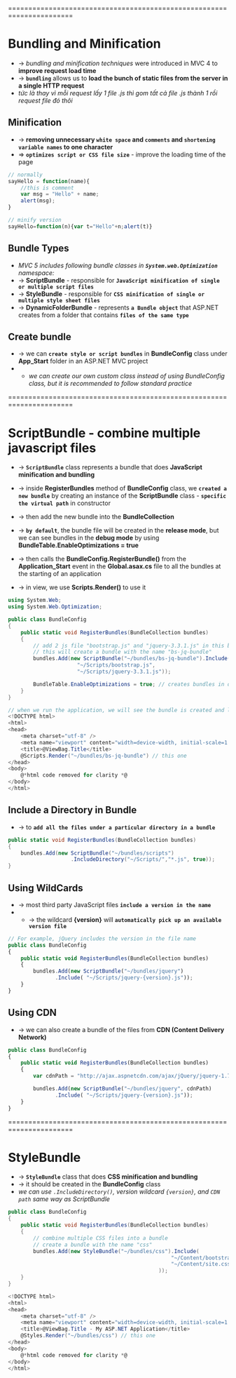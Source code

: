 ======================================================================
# Bundling and Minification
* -> _bundling and minification techniques_ were introduced in MVC 4 to **improve request load time**
* -> **`bundling`** allows us to **load the bunch of static files from the server in a single HTTP request**
* _tức là thay vì mỗi request lấy 1 file .js thì gom tất cả file .js thành 1 rồi request file đó thôi_

## Minification
* ->  **removing unnecessary `white space` and `comments` and `shortening variable names` to one character**
* => **`optimizes script or CSS file size`** - improve the loading time of the page

```js
// normally
sayHello = function(name){
    //this is comment
    var msg = "Hello" + name;
    alert(msg);
}

// minify version
sayHello=function(n){var t="Hello"+n;alert(t)}
```

## Bundle Types
* _MVC 5 includes following bundle classes in **`System.web.Optimization`** namespace:_
* -> **ScriptBundle** - responsible for **`JavaScript minification of single or multiple script files`**
* -> **StyleBundle** - responsible for **`CSS minification of single or multiple style sheet files`**
* -> **DynamicFolderBundle** - represents **`a Bundle object`** that ASP.NET creates from a folder that contains **`files of the same type`**

## Create bundle
* -> we can **`create style or script bundles`** in **BundleConfig** class under **App_Start** folder in an ASP.NET MVC project
* - _we can create our own custom class instead of using BundleConfig class, but it is recommended to follow standard practice_

======================================================================
# ScriptBundle - combine multiple javascript files
* -> **`ScriptBundle`** class represents a bundle that does **JavaScript minification and bundling**

* -> inside **RegisterBundles** method of **BundleConfig** class, we **`created a new bundle`** by creating an instance of the **ScriptBundle** class - **`specific the virtual path`** in constructor
* -> then add the new bundle into the **BundleCollection**
* -> **`by default`**, the bundle file will be created in the **release mode**, but we can see bundles in the **debug mode** by using **BundleTable.EnableOptimizations = true**
* -> then calls the **BundleConfig.RegisterBundle()** from the **Application_Start** event in the **Global.asax.cs** file to all the bundles at the starting of an application
* -> in view, we use **Scripts.Render()** to use it

```cs - ~/App_Start/BundleConfig.cs
using System.Web;
using System.Web.Optimization;

public class BundleConfig
{
    public static void RegisterBundles(BundleCollection bundles)
    {   
        // add 2 js file "bootstrap.js" and "jquery-3.3.1.js" in this bundle
        // this will create a bundle with the name "bs-jq-bundle"
        bundles.Add(new ScriptBundle("~/bundles/bs-jq-bundle").Include(
                      "~/Scripts/bootstrap.js",
                      "~/Scripts/jquery-3.3.1.js"));

        BundleTable.EnableOptimizations = true; // creates bundles in debug mode
    }
}
```

```cs - Usage
// when we run the application, we will see the bundle is created and loaded in a single request
<!DOCTYPE html>
<html>
<head>
    <meta charset="utf-8" />
    <meta name="viewport" content="width=device-width, initial-scale=1.0">
    <title>@ViewBag.Title</title>
    @Scripts.Render("~/bundles/bs-jq-bundle") // this one
</head>
<body>
    @*html code removed for clarity *@
</body>
</html>
```

## Include a Directory in Bundle
* -> to **`add all the files under a particular directory in a bundle`**

```cs
public static void RegisterBundles(BundleCollection bundles)
{            
    bundles.Add(new ScriptBundle("~/bundles/scripts")
                    .IncludeDirectory("~/Scripts/","*.js", true));
}
```

## Using WildCards
* -> most third party JavaScript files **`include a version in the name`**
* * -> the wildcard **{version}** will **`automatically pick up an available version file`**

```js
// For example, jQuery includes the version in the file name
public class BundleConfig
{
    public static void RegisterBundles(BundleCollection bundles)
    {            
        bundles.Add(new ScriptBundle("~/bundles/jquery")
               .Include( "~/Scripts/jquery-{version}.js"));
    }
}
```

## Using CDN
* -> we can also create a bundle of the files from **CDN (Content Delivery Network)**
```js
public class BundleConfig
{
    public static void RegisterBundles(BundleCollection bundles)
    {            
        var cdnPath = "http://ajax.aspnetcdn.com/ajax/jQuery/jquery-1.7.1.min.js";

        bundles.Add(new ScriptBundle("~/bundles/jquery", cdnPath)
               .Include( "~/Scripts/jquery-{version}.js"));
    }
}
```

======================================================================
# StyleBundle
* -> **`StyleBundle`** class that does **CSS minification and bundling**
* -> it should be created in the **BundleConfig** class
* _we can use `.IncludeDirectory()`, version wildcard `{version}`, and `CDN path` same way as ScriptBundle_

```cs - combine multiple CSS files into a bundle
public class BundleConfig
{
    public static void RegisterBundles(BundleCollection bundles)
    {            
        // combine multiple CSS files into a bundle
        // create a bundle with the name "css"
        bundles.Add(new StyleBundle("~/bundles/css").Include(
                                                    "~/Content/bootstrap.css",
                                                    "~/Content/site.css"
                                                ));
    }
}
```

```cs - Usage in view:
<!DOCTYPE html>
<html>
<head>
    <meta charset="utf-8" />
    <meta name="viewport" content="width=device-width, initial-scale=1.0">
    <title>@ViewBag.Title - My ASP.NET Application</title>
    @Styles.Render("~/bundles/css") // this one
</head>
<body>
    @*html code removed for clarity *@
</body>
</html>
```